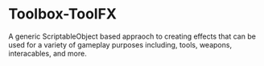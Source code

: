 # Toolbox-ToolFX
A generic ScriptableObject based appraoch to creating effects that can be used for a variety of gameplay purposes including, tools, weapons, interacables, and more.
